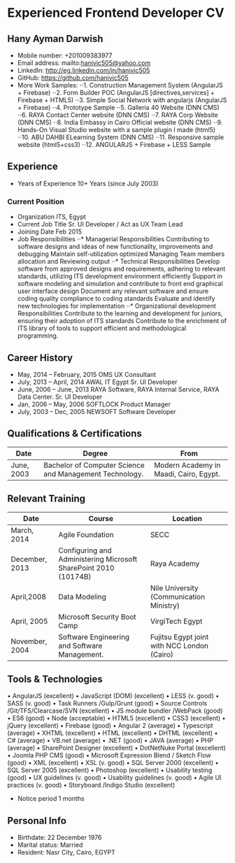 # Experienced Frontend Developer CV
## Hany Ayman Darwish 
* Mobile number: +201009383977 
* Email address: mailto:hanivic505@yahoo.com
* LinkedIn: http://eg.linkedin.com/in/hanivic505 
* GitHub: https://github.com/hanivic505 
* More Work Samples: 
⋅⋅1. Construction Management System (AngularJS + Firebase)
⋅⋅2. Form Builder POC (AngularJS [directives,services] + Firebase + HTML5)
⋅⋅3. Simple Social Network with angularjs (AngularJS + Firebase)
⋅⋅4. Prototype Sample
⋅⋅5. Galleria 40 Website (DNN CMS)
⋅⋅6. RAYA Contact Center website (DNN CMS)
⋅⋅7. RAYA Corp Website (DNN CMS)
⋅⋅8. India Embassy in Cairo Official website (DNN CMS) 
⋅⋅9. Hands-On Visual Studio website with a sample plugin I made (html5) 
⋅⋅10. ABU DAHBI ELearning System (DNN CMS) 
⋅⋅11. Responsive sample website (html5+css3) 
⋅⋅12. ANGULARJS + Firebase + LESS Sample

## Experience
* Years of Experience 	10+ Years (since July 2003)
### Current Position
* Organization 	ITS, Egypt
* Current Job Title 	Sr. UI Developer / Act as UX Team Lead
* Joining Date	Feb 2015
* Job Responsibilities
⋅⋅* Managerial Responsibilities
Contributing to software designs and ideas of new functionality, improvements and debugging
Maintain self-utilization optimized
Managing Team members allocation and Reviewing output
⋅⋅* Technical Responsibilities
Develop software from approved designs and requirements, adhering to relevant standards, utilizing ITS development environment efficiently
Support in software modeling and simulation and contribute to front end graphical user interface design
Document any relevant software and ensure coding quality compliance to coding standards
Evaluate and identify new technologies for implementation
⋅⋅* Organizational development Responsibilities
Contribute to the learning and development for juniors, ensuring their adoption of ITS standards
Contribute to the enrichment of ITS library of tools to support efficient and methodological programming.

## Career History
* May, 2014 – February, 2015	OMS	UX Consultant
* July, 2013 – April, 2014	AWAL IT Egypt	Sr. UI Developer
* June, 2006 – June, 2013	RAYA Software, RAYA Internal Service, RAYA Data Center.	Sr. UI Developer
* Jan, 2006 – May, 2006	SOFTLOCK	Product Manager
* July, 2003 – Dec, 2005	NEWSOFT	Software Developer
## Qualifications & Certifications 	
Date|Degree|From
---|---|---
June, 2003 |Bachelor of Computer Science and Management Technology. |Modern Academy in Maadi, Cairo, Egypt. 
## Relevant Training 
Date 	|Course 	|Location 
---|---|---
March, 2014	|Agile Foundation 	|SECC
December, 2013 	|Configuring and Administering Microsoft SharePoint 2010 (10174B) 	|Raya Academy 
April,2008 		|Data Modeling 	|Nile University (Communication Ministry) 
April, 2005 	|Microsoft Security Boot Camp 	|VirgiTech Egypt 
November, 2004 	|Software Engineering and Software Management. 	|Fujitsu Egypt joint with NCC London (Cairo)|
## Tools & Technologies 	
• AngularJS (excellent)
• JavaScript (DOM) (excellent) 
• LESS (v. good)
• SASS (v. good)
• Task Runners /Gulp/Grunt (good)
• Source Controls /Git/TFS/Clearcase/SVN (excellent)
• JS module bundler /WebPack (good) 
• ES6 (good)
• Node (acceptable)
• HTML5 (excellent) 
• CSS3 (excellent) 
• jQuery (excellent) 
• Firebase (good)
• Angular 2 (average)
• Typescript (average)
• XHTML (excellent) 
• HTML (excellent) 
• DHTML (excellent) 
• C# (average) 
• VB.net (average) 
• .NET (good) 
• JAVA (average)
• PHP (average)
• SharePoint Designer (excellent) 
• DotNetNuke Portal (excellent) 
• Joomla PHP CMS (good)
• Microsoft Expression Blend / Sketch Flow (good) 
• XML (excellent) 
• XSL (v. good) 
• SQL Server 2000 (excellent) 
• SQL Server 2005 (excellent) 
• Photoshop (excellent) 
• Usability testing (good) 
• UX guidelines (v. good) 
• Usability guidelines (v. good) 
• Agile UI practices (v. good) 
• Storyboard /Indigo Studio (excellent) 
* Notice period 	1 months 
## Personal Info	
* Birthdate: 22 December 1976
* Marital status: Married
* Resident: Nasr City, Cairo, EGYPT
